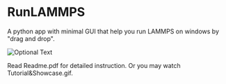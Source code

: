 # RunLAMMPS

A python app with minimal GUI that help you run LAMMPS on windows by "drag and drop". 

![Optional Text](../master/UI.png)

Read Readme.pdf for detailed instruction. Or you may watch Tutorial&Showcase.gif. 
